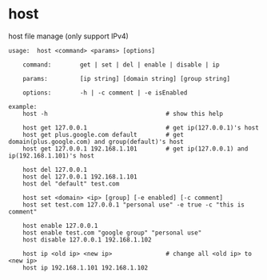 # host

host file manage (only support IPv4)

	usage:  host <command> <params> [options]
	
	    command:        get | set | del | enable | disable | ip
	
	    params:         [ip string] [domain string] [group string]
	
	    options:        -h | -c comment | -e isEnabled
	
	example:
	    host -h                                 # show this help
	
	    host get 127.0.0.1                      # get ip(127.0.0.1)'s host
	    host get plus.google.com default        # get domain(plus.google.com) and group(default)'s host
	    host get 127.0.0.1 192.168.1.101        # get ip(127.0.0.1) and ip(192.168.1.101)'s host
	
	    host del 127.0.0.1
	    host del 127.0.0.1 192.168.1.101
	    host del "default" test.com
	
	    host set <domain> <ip> [group] [-e enabled] [-c comment]
	    host set test.com 127.0.0.1 "personal use" -e true -c "this is comment"
	
	    host enable 127.0.0.1
	    host enable test.com "google group" "personal use"
	    host disable 127.0.0.1 192.168.1.102
	
	    host ip <old ip> <new ip>               # change all <old ip> to <new ip>
	    host ip 192.168.1.101 192.168.1.102